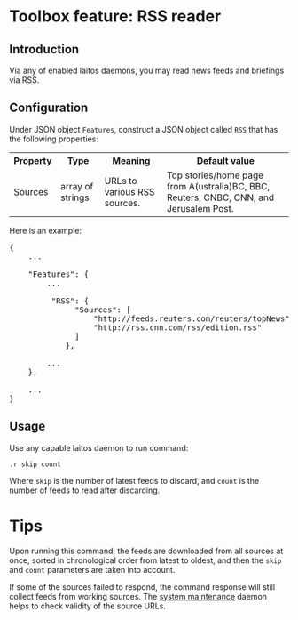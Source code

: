 # Toolbox feature: RSS reader

## Introduction
Via any of enabled laitos daemons, you may read news feeds and briefings via RSS.

## Configuration
Under JSON object `Features`, construct a JSON object called `RSS` that has the following properties:
<table>
<tr>
    <th>Property</th>
    <th>Type</th>
    <th>Meaning</th>
    <th>Default value</th>
</tr>
<tr>
    <td>Sources</td>
    <td>array of strings</td>
    <td>URLs to various RSS sources.</td>
    <td>Top stories/home page from A(ustralia)BC, BBC, Reuters, CNBC, CNN, and Jerusalem Post.</td>
</tr>
</table>

Here is an example:
<pre>
{
    ...

    "Features": {
        ...

         "RSS": {
              "Sources": [
                  "http://feeds.reuters.com/reuters/topNews",
                  "http://rss.cnn.com/rss/edition.rss"
              ]
            },

        ...
    },

    ...
}
</pre>

## Usage
Use any capable laitos daemon to run command:

    .r skip count

Where `skip` is the number of latest feeds to discard, and `count` is the number of feeds to read after discarding.

# Tips
Upon running this command, the feeds are downloaded from all sources at once, sorted in chronological order from latest
to oldest, and then the `skip` and `count` parameters are taken into account.

If some of the sources failed to respond, the command response will still collect feeds from working sources. The
[system maintenance](https://github.com/HouzuoGuo/laitos/wiki/Daemon:-system-maintenance) daemon helps to check validity
of the source URLs.